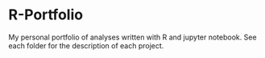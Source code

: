 # R-Portfolio
My personal portfolio of analyses written with R and jupyter notebook.
See each folder for the description of each project.
